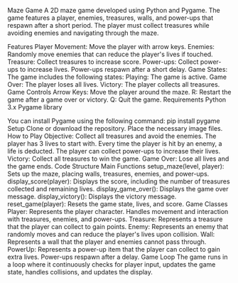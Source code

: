 Maze Game
A 2D maze game developed using Python and Pygame. The game features a player, enemies, treasures, walls, and power-ups that respawn after a short period. The player must collect treasures while avoiding enemies and navigating through the maze.

Features
Player Movement: Move the player with arrow keys.
Enemies: Randomly move enemies that can reduce the player's lives if touched.
Treasure: Collect treasures to increase score.
Power-ups: Collect power-ups to increase lives. Power-ups respawn after a short delay.
Game States: The game includes the following states:
Playing: The game is active.
Game Over: The player loses all lives.
Victory: The player collects all treasures.
Game Controls
Arrow Keys: Move the player around the maze.
R: Restart the game after a game over or victory.
Q: Quit the game.
Requirements
Python 3.x
Pygame library

You can install Pygame using the following command:
pip install pygame
Setup
Clone or download the repository.
Place the necessary image files.
How to Play
Objective: Collect all treasures and avoid the enemies.
The player has 3 lives to start with. Every time the player is hit by an enemy, a life is deducted. The player can collect power-ups to increase their lives.
Victory: Collect all treasures to win the game.
Game Over: Lose all lives and the game ends.
Code Structure
Main Functions
setup_maze(level, player): Sets up the maze, placing walls, treasures, enemies, and power-ups.
display_score(player): Displays the score, including the number of treasures collected and remaining lives.
display_game_over(): Displays the game over message.
display_victory(): Displays the victory message.
reset_game(player): Resets the game state, lives, and score.
Game Classes
Player: Represents the player character. Handles movement and interaction with treasures, enemies, and power-ups.
Treasure: Represents a treasure that the player can collect to gain points.
Enemy: Represents an enemy that randomly moves and can reduce the player's lives upon collision.
Wall: Represents a wall that the player and enemies cannot pass through.
PowerUp: Represents a power-up item that the player can collect to gain extra lives. Power-ups respawn after a delay.
Game Loop
The game runs in a loop where it continuously checks for player input, updates the game state, handles collisions, and updates the display.
